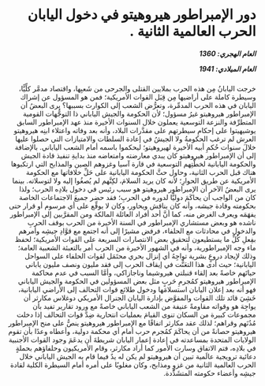 <h1 dir="rtl">دور الإمبراطور هيروهيتو في دخول اليابان الحرب العالمية الثانية  .</h1>

<h5 dir="rtl">العام الهجري:  1360

العام الميلادي: 1941

</h5>

<p dir="rtl">خرجت اليابانُ مِن هذه الحرب بملايين القتلى والجرحى من شَعبِها، واقتصاد مدمَّر كلِّيًّا، وسيطرة كاملة على أراضيها مِن قِبَل القوات الأمريكية؛ فمن هو المسؤول عن إشراك اليابان في هذه الحرب المدمِّرة، وتعرُّض الشعب إلى الكوارث بسببها؟ يرى البعضُ أن الإمبراطور هيروهيتو غيرُ مسؤول؛ لأن الحكومة والجيش الياباني ذا التوجُّهات القومية المتطرِّفة والنزعة التوسعية يعملون خلال السنوات الأخيرة منذ عهد الإمبراطور السابق يوشيهيتوا على إحكامِ سيطرتهم على مقدَّرات البلاد، وأنه بعد وفاته واعتلاء ابنِه هيروهيتو العرش لم ترغب الحكومةُ ولا الجيشُ في إعادة السلطات والامتيازات التي حصلوا عليها خلالَ سنوات حُكمِ أبيه الأخيرة لهيروهيتو؛ ليحكموا باسمه أمام الشعب الياباني. بالإضافة إلى أن الإمبراطور هيروهيتو كان يبدي معارضته وامتعاضه منذ بدايةِ تنفيذ قادة الجيش والحكومة اليابانية لخطَّتِهم التوسعية في قارة آسيا وغزوهم الصين والمذابح التي ارتكبوها هناك قبل الحرب الثانية، وحاول حثَّ الحكومة اليابانية على حَلِّ خلافاتها مع الحكومة الأمريكية عن طريق الحوارِ؛ لأنه كان يريد السلامَ، لكِنَّهم لم يُصغُوا إليه ولا لتوسلاته. بينما يرى البعضُ الآخر أن الإمبراطور هيروهيتو هو سبب رئيس في دخول بلادِه الحرب؛ ولذا كان من الواجب أن يحاكَمَ دوليًّا لدوره في الحربِ؛ فقد حضر جميعَ الاجتماعات الخاصة بحكومته وقادة جيشه، وأنه كان يناقش ويحاور، وكان لا يوقِّع على أي مرسوم أو قرار حتى يفهَمَه ويعرف الغرض منه، كما أنَّ أحد أفراد العائلة المالكة ومن المقرَّبين إلى الإمبراطور ناشده هو وبعض مستشاري الإمبراطور في السنة الأخيرة من الحرب بوقف الحربِ والدخول في محادثات مع الحلفاء، فرفض مشيرًا إلى أنه اجتمع مع قوَّادِ جيشِه وأمرهم بفِعلِ كُلِّ ما يستطيعون لتحقيقِ بعض الانتصارات السريعة على القوات الأمريكية؛ لحفظ ماء وجه الإمبراطورية، وأنه في الشهور الأخيرة من الحرب أمر بالتعبئة الشعبية العامة؛ وذلك لإيجاد دروعٍ بشرية تواجِهُ أي إنزال بحري محتَمَل لقوات الحلفاء على السواحل اليابانية؛ حيث أدى هذا التعَنُّت في إيقاف الحرب إلى فقد مليون ونصف مليون ياباني حياتَهم خاصةً بعد إلقاء قنبلتي هيروشيما وناجازاكي، وأمَّا السبب في عدم محاكمة الإمبراطور هيروهيتو كمُجرمِ حَربٍ مثل بعض المسؤولين في الحكومة والجيش الياباني فهو أنه بعد إعلان اليابان استسلامَها ودخول طلائع قوات التحالف إلى الأراضي اليابانية، خَشِيَ قائد تلك القوات والمفوَّض بإدارة اليابان الجنرال الأمريكي دوغلاس مكارثر أن يواجِهَ هو وقواته مقاومةً عنيفة من الشعب الياباني خاصةً مع ورود تقارير تفيد بأن مجموعات كبيرة من السكان تنوى القيامَ بعمليات انتحارية ضِدَّ قوات التحالف إذا دخلت مُدُنَهم وقراهم؛ لذلك عقد مكارثر اتفاقًا مع الإمبراطور هيروهيتو ينصُّ على منح الإمبراطور هيروهيتو حصانةً من أن يحاكَمَ كمُجرم حرب أمام أي محكمة دولية، وأعطاه وعدًا بأن تقوم الولايات المتحدة بمساعدته في إعادة إعمار اليابان شريطةَ أن يدعَمَ وجود القوات الأجنبية في بلادِه، فتم الاتفاق وسارت الأمور كما أراد مكارثر، وقام الأمريكيون وحلفاؤهم بحملةٍ دعائية ترويجية عالَمية تبين أن هيروهيتو لم يكن له يدٌ فيما قام به الجيش الياباني خلال الحرب العالمية الثانية من غزوٍ ومذابح، وكان مغلوبًا على أمره أمام السيطرة الكلية لقادة جيشِه وأعضاء حكومته المتشَدِّدة.</p></br>
